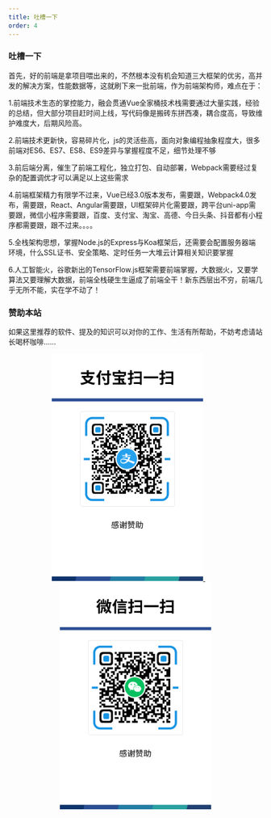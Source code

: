 ```yaml
---
title: 吐槽一下
order: 4
---
```


### 吐槽一下

首先，好的前端是拿项目喂出来的，不然根本没有机会知道三大框架的优劣，高并发的解决方案，性能数据等，这就刷下来一批前端，作为前端架构师，难点在于：

1.前端技术生态的掌控能力，融会贯通Vue全家桶技术栈需要通过大量实践，经验的总结，但大部分项目赶时间上线，写代码像是搬砖东拼西凑，耦合度高，导致维护难度大，后期风险高。

2.前端技术更新快，容易碎片化，js的灵活些高，面向对象编程抽象程度大，很多前端对ES6、ES7、ES8、ES9差异与掌握程度不足，细节处理不够

3.前后端分离，催生了前端工程化，独立打包、自动部署，Webpack需要经过复杂的配置调优才可以满足以上这些需求

4.前端框架精力有限学不过来，Vue已经3.0版本发布，需要跟，Webpack4.0发布，需要跟，React、Angular需要跟，UI框架碎片化需要跟，跨平台uni-app需要跟，微信小程序需要跟，百度、支付宝、淘宝、高德、今日头条、抖音都有小程序都需要跟，跟不过来。。。。

5.全栈架构思想，掌握Node.js的Express与Koa框架后，还需要会配置服务器端环境，什么SSL证书、安全策略、定时任务一大堆云计算相关知识要掌握

6.人工智能火，谷歌新出的TensorFlow.js框架需要前端掌握，大数据火，又要学算法又要理解大数据，前端全栈硬生生逼成了前端全干！新东西层出不穷，前端几乎无所不能，实在学不动了！

### 赞助本站

如果这里推荐的软件、提及的知识可以对你的工作、生活有所帮助，不妨考虑请站长喝杯咖啡……

<div align="center">
  <a href="/" align="left" >
    <img style="width: 300px"  src="/alipay.png" alt="alipay"/>
  </a>
  &nbsp; &nbsp; &nbsp; &nbsp;
  <a href="/" align="right" >
    <img style="width: 300px"  src="/wechat.png" alt="api"/>
  </a>
</div>
